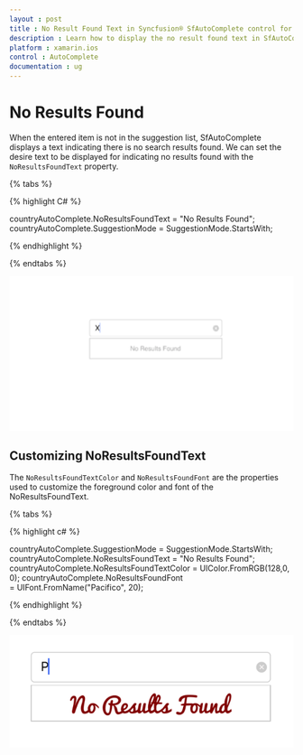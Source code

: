 ```yaml
---
layout : post
title : No Result Found Text in Syncfusion® SfAutoComplete control for Xamarin.iOS
description : Learn how to display the no result found text in SfAutoComplete
platform : xamarin.ios 
control : AutoComplete
documentation : ug
---
```


# No Results Found

When the entered item is not in the suggestion list, SfAutoComplete displays a text indicating there is no search results found. We can set the desire text to be displayed for indicating no results found with the `NoResultsFoundText` property.

{% tabs %}

{% highlight C# %}

countryAutoComplete.NoResultsFoundText = "No Results Found";
countryAutoComplete.SuggestionMode = SuggestionMode.StartsWith;

{% endhighlight %}

{% endtabs %}

![NoResultsFound](images/NoResultsFound.png)

## Customizing NoResultsFoundText

The `NoResultsFoundTextColor` and `NoResultsFoundFont` are the properties used to customize the foreground color and font of the NoResultsFoundText.

{% tabs %}

{% highlight c# %}

countryAutoComplete.SuggestionMode = SuggestionMode.StartsWith;
countryAutoComplete.NoResultsFoundText = "No Results Found";
countryAutoComplete.NoResultsFoundTextColor = UIColor.FromRGB(128,0,0);
countryAutoComplete.NoResultsFoundFont = UIFont.FromName("Pacifico", 20);

{% endhighlight %}

{% endtabs %}

![NoResultsFound_Customization](images/NoResultsFound_Customization.png)
